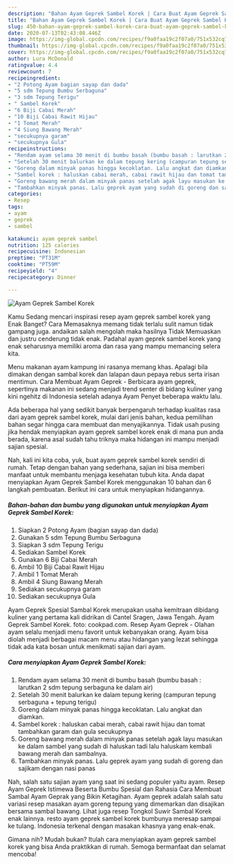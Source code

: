 ```yaml
---
description: "Bahan Ayam Geprek Sambel Korek | Cara Buat Ayam Geprek Sambel Korek Yang Enak Dan Lezat"
title: "Bahan Ayam Geprek Sambel Korek | Cara Buat Ayam Geprek Sambel Korek Yang Enak Dan Lezat"
slug: 450-bahan-ayam-geprek-sambel-korek-cara-buat-ayam-geprek-sambel-korek-yang-enak-dan-lezat
date: 2020-07-13T02:43:08.446Z
image: https://img-global.cpcdn.com/recipes/f9a0faa19c2f07a0/751x532cq70/ayam-geprek-sambel-korek-foto-resep-utama.jpg
thumbnail: https://img-global.cpcdn.com/recipes/f9a0faa19c2f07a0/751x532cq70/ayam-geprek-sambel-korek-foto-resep-utama.jpg
cover: https://img-global.cpcdn.com/recipes/f9a0faa19c2f07a0/751x532cq70/ayam-geprek-sambel-korek-foto-resep-utama.jpg
author: Lura McDonald
ratingvalue: 4.4
reviewcount: 7
recipeingredient:
- "2 Potong Ayam bagian sayap dan dada"
- "5 sdm Tepung Bumbu Serbaguna"
- "3 sdm Tepung Terigu"
- " Sambel Korek"
- "6 Biji Cabai Merah"
- "10 Biji Cabai Rawit Hijau"
- "1 Tomat Merah"
- "4 Siung Bawang Merah"
- "secukupnya garam"
- "secukupnya Gula"
recipeinstructions:
- "Rendam ayam selama 30 menit di bumbu basah (bumbu basah : larutkan 2 sdm tepung serbaguna ke dalam air)"
- "Setelah 30 menit balurkan ke dalam tepung kering (campuran tepung serbaguna + tepung terigu)"
- "Goreng dalam minyak panas hingga kecoklatan. Lalu angkat dan diamkan."
- "Sambel korek : haluskan cabai merah, cabai rawit hijau dan tomat tambahkan garam dan gula secukupnya"
- "Goreng bawang merah dalam minyak panas setelah agak layu masukan ke dalam sambel yang sudah di haluskan tadi lalu haluskam kembali bawang merah dan sambalnya."
- "Tambahkan minyak panas. Lalu geprek ayam yang sudah di goreng dan sajikam dengan nasi panas"
categories:
- Resep
tags:
- ayam
- geprek
- sambel

katakunci: ayam geprek sambel 
nutrition: 125 calories
recipecuisine: Indonesian
preptime: "PT31M"
cooktime: "PT59M"
recipeyield: "4"
recipecategory: Dinner

---
```



![Ayam Geprek Sambel Korek](https://img-global.cpcdn.com/recipes/f9a0faa19c2f07a0/751x532cq70/ayam-geprek-sambel-korek-foto-resep-utama.jpg)

Kamu Sedang mencari inspirasi resep ayam geprek sambel korek yang Enak Banget? Cara Memasaknya memang tidak terlalu sulit namun tidak gampang juga. andaikan salah mengolah maka hasilnya Tidak Memuaskan dan justru cenderung tidak enak. Padahal ayam geprek sambel korek yang enak seharusnya memiliki aroma dan rasa yang mampu memancing selera kita.

Menu makanan ayam kampung ini rasanya memang khas. Apalagi bila dimakan dengan sambal korek dan lalapan daun pepaya rebus serta irisan mentimun. Cara Membuat Ayam Geprek - Berbicara ayam geprek, sepertinya makanan ini sedang menjadi trend senter di bidang kuliner yang kini ngehitz di Indonesia setelah adanya Ayam Penyet beberapa waktu lalu.

Ada beberapa hal yang sedikit banyak berpengaruh terhadap kualitas rasa dari ayam geprek sambel korek, mulai dari jenis bahan, kedua pemilihan bahan segar hingga cara membuat dan menyajikannya. Tidak usah pusing jika hendak menyiapkan ayam geprek sambel korek enak di mana pun anda berada, karena asal sudah tahu triknya maka hidangan ini mampu menjadi sajian spesial.


Nah, kali ini kita coba, yuk, buat ayam geprek sambel korek sendiri di rumah. Tetap dengan bahan yang sederhana, sajian ini bisa memberi manfaat untuk membantu menjaga kesehatan tubuh kita. Anda dapat menyiapkan Ayam Geprek Sambel Korek menggunakan 10 bahan dan 6 langkah pembuatan. Berikut ini cara untuk menyiapkan hidangannya.

<!--inarticleads1-->

##### Bahan-bahan dan bumbu yang digunakan untuk menyiapkan Ayam Geprek Sambel Korek:

1. Siapkan 2 Potong Ayam (bagian sayap dan dada)
1. Gunakan 5 sdm Tepung Bumbu Serbaguna
1. Siapkan 3 sdm Tepung Terigu
1. Sediakan  Sambel Korek
1. Gunakan 6 Biji Cabai Merah
1. Ambil 10 Biji Cabai Rawit Hijau
1. Ambil 1 Tomat Merah
1. Ambil 4 Siung Bawang Merah
1. Sediakan secukupnya garam
1. Sediakan secukupnya Gula


Ayam Geprek Spesial Sambal Korek merupakan usaha kemitraan dibidang kuliner yang pertama kali didrikan di Cantel Sragen, Jawa Tengah. Ayam Geprek Sambel Korek. foto: cookpad.com. Resep Ayam Geprek - Olahan ayam selalu menjadi menu favorit untuk kebanyakan orang. Ayam bisa diolah menjadi berbagai macam menu atau hidangan yang lezat sehingga tidak ada kata bosan untuk menikmati sajian dari ayam. 

<!--inarticleads2-->

##### Cara menyiapkan Ayam Geprek Sambel Korek:

1. Rendam ayam selama 30 menit di bumbu basah (bumbu basah : larutkan 2 sdm tepung serbaguna ke dalam air)
1. Setelah 30 menit balurkan ke dalam tepung kering (campuran tepung serbaguna + tepung terigu)
1. Goreng dalam minyak panas hingga kecoklatan. Lalu angkat dan diamkan.
1. Sambel korek : haluskan cabai merah, cabai rawit hijau dan tomat tambahkan garam dan gula secukupnya
1. Goreng bawang merah dalam minyak panas setelah agak layu masukan ke dalam sambel yang sudah di haluskan tadi lalu haluskam kembali bawang merah dan sambalnya.
1. Tambahkan minyak panas. Lalu geprek ayam yang sudah di goreng dan sajikam dengan nasi panas


Nah, salah satu sajian ayam yang saat ini sedang populer yaitu ayam. Resep Ayam Geprek Istimewa Beserta Bumbu Spesial dan Rahasia Cara Membuat Sambal Ayam Geprak yang Bikin Ketagihan. Ayam geprek adalah salah satu variasi resep masakan ayam goreng tepung yang dimemarkan dan disajikan bersama sambal bawang. Lihat juga resep Tongkol Suwir Sambal Korek enak lainnya. resto ayam geprek sambel korek bumbunya meresap sampai ke tulang. Indonesia terkenal dengan masakan khasnya yang enak-enak. 

Gimana nih? Mudah bukan? Itulah cara menyiapkan ayam geprek sambel korek yang bisa Anda praktikkan di rumah. Semoga bermanfaat dan selamat mencoba!
